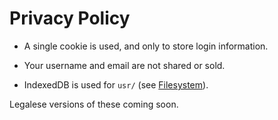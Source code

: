 # Privacy Policy

* A single cookie is used, and only to store login information.

* Your username and email are not shared or sold.

* IndexedDB is used for `usr/` (see [Filesystem](../getting-started/filesystem.md#filesystem)).

Legalese versions of these coming soon.
